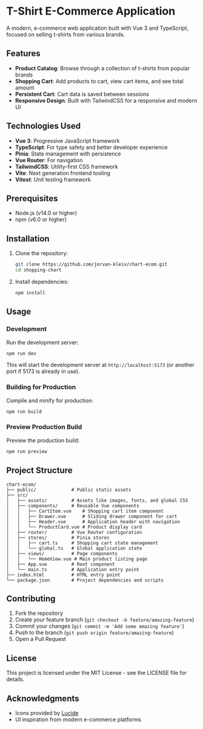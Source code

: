 # T-Shirt E-Commerce Application

A modern, e-commerce web application built with Vue 3 and TypeScript, focused on selling t-shirts from various brands.

<!-- Add a screenshot of your application here:
![T-Shirt E-Commerce Application](./public/app-screenshot.png)
-->

## Features

- **Product Catalog**: Browse through a collection of t-shirts from popular brands
- **Shopping Cart**: Add products to cart, view cart items, and see total amount
- **Persistent Cart**: Cart data is saved between sessions
- **Responsive Design**: Built with TailwindCSS for a responsive and modern UI

## Technologies Used

- **Vue 3**: Progressive JavaScript framework
- **TypeScript**: For type safety and better developer experience
- **Pinia**: State management with persistence
- **Vue Router**: For navigation
- **TailwindCSS**: Utility-first CSS framework
- **Vite**: Next generation frontend tooling
- **Vitest**: Unit testing framework

## Prerequisites

- Node.js (v14.0 or higher)
- npm (v6.0 or higher)

## Installation

1. Clone the repository:
   ```sh
   git clone https://github.com/jorvan-kleiv/chart-ecom.git
   cd shopping-chart
   ```

2. Install dependencies:
   ```sh
   npm install
   ```

## Usage

### Development

Run the development server:
```sh
npm run dev
```

This will start the development server at `http://localhost:5173` (or another port if 5173 is already in use).

### Building for Production

Compile and minify for production:
```sh
npm run build
```

### Preview Production Build

Preview the production build:
```sh
npm run preview
```


## Project Structure

```
chart-ecom/
├── public/             # Public static assets
├── src/
│   ├── assets/         # Assets like images, fonts, and global CSS
│   ├── components/     # Reusable Vue components
│   │   ├── CartItem.vue    # Shopping cart item component
│   │   ├── Drawer.vue      # Sliding drawer component for cart
│   │   ├── Header.vue      # Application header with navigation
│   │   └── ProductCard.vue # Product display card
│   ├── router/         # Vue Router configuration
│   ├── stores/         # Pinia stores
│   │   ├── cart.ts     # Shopping cart state management
│   │   └── global.ts   # Global application state
│   ├── views/          # Page components
│   │   └── HomeView.vue # Main product listing page
│   ├── App.vue         # Root component
│   └── main.ts         # Application entry point
├── index.html          # HTML entry point
└── package.json        # Project dependencies and scripts
```

## Contributing

1. Fork the repository
2. Create your feature branch (`git checkout -b feature/amazing-feature`)
3. Commit your changes (`git commit -m 'Add some amazing feature'`)
4. Push to the branch (`git push origin feature/amazing-feature`)
5. Open a Pull Request

## License

This project is licensed under the MIT License - see the LICENSE file for details.

## Acknowledgments

- Icons provided by [Lucide](https://lucide.dev/)
- UI inspiration from modern e-commerce platforms
